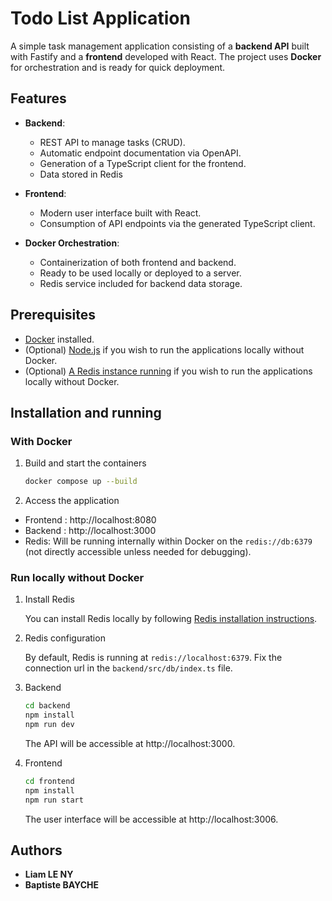 # Todo List Application

A simple task management application consisting of a **backend API** built with Fastify and a **frontend** developed with React. The project uses **Docker** for orchestration and is ready for quick deployment.

## **Features**

- **Backend**:

  - REST API to manage tasks (CRUD).
  - Automatic endpoint documentation via OpenAPI.
  - Generation of a TypeScript client for the frontend.
  - Data stored in Redis

- **Frontend**:

  - Modern user interface built with React.
  - Consumption of API endpoints via the generated TypeScript client.

- **Docker Orchestration**:
  - Containerization of both frontend and backend.
  - Ready to be used locally or deployed to a server.
  - Redis service included for backend data storage.

## **Prerequisites**

- [Docker](https://www.docker.com/) installed.
- (Optional) [Node.js](https://nodejs.org/) if you wish to run the applications locally without Docker.
- (Optional) [A Redis instance running](https://redis.io/) if you wish to run the applications locally without Docker.

## **Installation and running**

### **With Docker**

1. Build and start the containers

   ```bash
   docker compose up --build
   ```

2. Access the application

- Frontend : http://localhost:8080
- Backend : http://localhost:3000
- Redis: Will be running internally within Docker on the `redis://db:6379` (not directly accessible unless needed for debugging).

### **Run locally without Docker**

1. Install Redis

   You can install Redis locally by following [Redis installation instructions](https://redis.io/docs/latest/operate/oss_and_stack/install/install-redis/).

2. Redis configuration

   By default, Redis is running at `redis://localhost:6379`. Fix the connection url in the `backend/src/db/index.ts` file.

3. Backend

   ```bash
   cd backend
   npm install
   npm run dev
   ```

   The API will be accessible at http://localhost:3000.

4. Frontend

   ```bash
   cd frontend
   npm install
   npm run start
   ```

   The user interface will be accessible at http://localhost:3006.

## Authors

- **Liam LE NY**
- **Baptiste BAYCHE**
